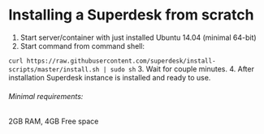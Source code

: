 # Installing a Superdesk from scratch

1. Start server/container with just installed Ubuntu 14.04 (minimal 64-bit)
2. Start command from command shell:

```curl https://raw.githubusercontent.com/superdesk/install-scripts/master/install.sh | sudo sh```
3. Wait for couple minutes.
4. After installation Superdesk instance is installed and ready to use.

###### Minimal requirements:
2GB RAM, 4GB Free space
